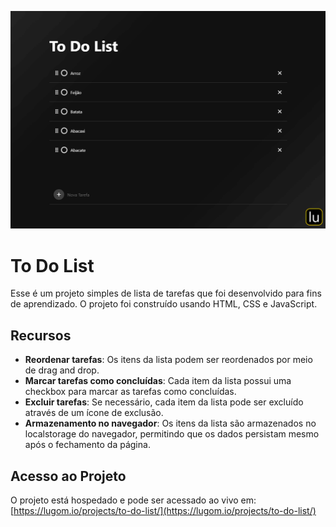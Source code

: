 ![Banner](https://github.com/lugomio/to-do-list/raw/master/assets/img/banner.png)

# To Do List

Esse é um projeto simples de lista de tarefas que foi desenvolvido para fins de aprendizado. O projeto foi construído usando HTML, CSS e JavaScript.

## Recursos

- **Reordenar tarefas**: Os itens da lista podem ser reordenados por meio de drag and drop.
- **Marcar tarefas como concluídas**: Cada item da lista possui uma checkbox para marcar as tarefas como concluídas.
- **Excluir tarefas**: Se necessário, cada item da lista pode ser excluído através de um ícone de exclusão.
- **Armazenamento no navegador**: Os itens da lista são armazenados no localstorage do navegador, permitindo que os dados persistam mesmo após o fechamento da página.

## Acesso ao Projeto

O projeto está hospedado e pode ser acessado ao vivo em: [https://lugom.io/projects/to-do-list/](https://lugom.io/projects/to-do-list/)